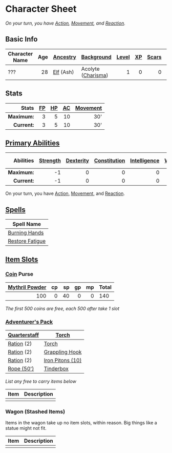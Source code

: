 # Character Sheet
*On your turn, you have [Action](../../../Game%20Procedures/Action.md), [Movement](../../../Game%20Procedures/Movement.md), and [Reaction](../../../Game%20Procedures/Reaction.md).*
## Basic Info

| Character Name | Age | [Ancestry](../../../Player%20Characters/Ancenstries/Ancestry.md) | [Background](../../../Player%20Characters/Backgrounds.md)                          | [Level](../../../Player%20Characters/Derived%20Statistics/Level.md) | [XP](../../../Player%20Characters/Derived%20Statistics/Experience%20Points.md) | [Scars](../../../Player%20Characters/Derived%20Statistics/Scars.md) | [Deity](../../../Magic/Spells/Deities/Deities.md)                     |
| -------------- | --: | ---------------------------------------------------------------- | ---------------------------------------------------------------------------------- | ------------------------------------------------------------------: | -----------------------------------------------------------------------------: | ------------------------------------------------------------------: | --------------------------------------------------------------------- |
| ???            |  28 | [Elf](../../../Player%20Characters/Ancenstries/Elf.md) (Ash)     | Acolyte ([Charisma](../../../Player%20Characters/Chosen%20Statistics/Charisma.md)) |                                                                   1 |                                                                              0 |                                                                   0 | [Erevanthe](../../../Magic/Spells/Deities/Deity%20Index/Erevanthe.md) |
## Stats

|        Stats | [FP](../../../Player%20Characters/Derived%20Statistics/Fatigue%20Points.md) | [HP](../../../Player%20Characters/Derived%20Statistics/Health%20Points.md) | [AC](../../../Player%20Characters/Derived%20Statistics/Armor%20Class.md) | [Movement](../../../Game%20Procedures/Movement.md) |
| -----------: | --------------------------------------------------------------------------: | -------------------------------------------------------------------------: | -----------------------------------------------------------------------: | -------------------------------------------------: |
| **Maximum:** |                                                                           3 |                                                                          5 |                                                                       10 |                                                30' |
| **Current:** |                                                                           3 |                                                                          5 |                                                                       10 |                                                30' |
## [Primary Abilities](../../../Player%20Characters/Chosen%20Statistics/Ability%20Scores.md)

|    Abilities | [Strength](../../../Player%20Characters/Chosen%20Statistics/Strength.md) | [Dexterity](../../../Player%20Characters/Chosen%20Statistics/Dexterity.md) | [Constitution](../../../Player%20Characters/Chosen%20Statistics/Constitution.md) | [Intelligence](../../../Player%20Characters/Chosen%20Statistics/Intelligence.md) | [Wisdom](../../../Player%20Characters/Chosen%20Statistics/Wisdom.md)<br> | ==[Charisma](../../../Player%20Characters/Chosen%20Statistics/Charisma.md)<br>== |
| -----------: | -----------------------------------------------------------------------: | -------------------------------------------------------------------------: | -------------------------------------------------------------------------------: | -------------------------------------------------------------------------------: | -----------------------------------------------------------------------: | -------------------------------------------------------------------------------: |
| **Maximum:** |                                                                       -1 |                                                                          0 |                                                                                0 |                                                                                0 |                                                                        2 |                                                                                2 |
| **Current:** |                                                                       -1 |                                                                          0 |                                                                                0 |                                                                                0 |                                                                        2 |                                                                                2 |
On your turn, you have [Action](../../../Game%20Procedures/Action.md), [Movement](../../../Game%20Procedures/Movement.md), and [Reaction](../../../Game%20Procedures/Reaction.md).
## [Spells](../../../Magic/Spells.md)

| Spell Name                                                                               |
| ---------------------------------------------------------------------------------------- |
| [Burning Hands](../../../Magic/Spells/Mythril%20Spells/Level%201/Burning%20Hands.md)     |
| [Restore Fatigue](../../../Magic/Spells/Mythril%20Spells/Level%201/Restore%20Fatigue.md) |
## [Item Slots](../../../Player%20Characters/Derived%20Statistics/Item%20Slots.md)
### [Coin](../../../Economy/Coins.md) Purse

| [Mythril Powder](../../../Magic/Mythril.md) |  cp |  sp |  gp |  mp | Total |
| -------------------------------------------:| ---:| ---:| ---:| ---:| ----- |
|                                         100 |   0 |  40 |   0 |   0 | 140   |
<!-- TBLFM: @>$6=sum($1..$-1) -->
*The first 500 coins are free, each 500 after take 1 slot*
### [Adventurer's Pack](../../../Items/Individual%20Item%20Cards/Gear/100%20Coins/Adventurer's%20Pack.md)

| [Quarterstaff](../../../Items/Individual%20Item%20Cards/Weapons/Melee%20Weapons/Small%20Simple%20Weapon.md) | [Torch](../../../Items/Individual%20Item%20Cards/Gear/1%20Coin/Torch.md)                       |
| ----------------------------------------------------------------------------------------------------------- | ---------------------------------------------------------------------------------------------- |
| [Ration](../../../Items/Individual%20Item%20Cards/Gear/1%20Coin/Ration.md) (2)                              | [Torch](../../../Items/Individual%20Item%20Cards/Gear/1%20Coin/Torch.md)                       |
| [Ration](../../../Items/Individual%20Item%20Cards/Gear/1%20Coin/Ration.md) (2)                              | [Grappling Hook](../../../Items/Individual%20Item%20Cards/Gear/25%20Coins/Grappling%20Hook.md) |
| [Ration](../../../Items/Individual%20Item%20Cards/Gear/1%20Coin/Ration.md) (2)                              | [Iron Pitons (10)](../../../Items/Individual%20Item%20Cards/Gear/10%20Coins/Iron%20Piton.md)   |
| [Rope (50')](../../../Items/Individual%20Item%20Cards/Gear/50%20Coins/Rope%20(50').md)                      | [Tinderbox](../../../Items/Individual%20Item%20Cards/Gear/10%20Coins/Tinderbox.md)             |
*List any free to carry items below*

| Item | Description |
| ---- | ----------- |
|      |             |
### Wagon (Stashed Items)
Items in the wagon take up no item slots, within reason. Big things like a statue might not fit.

| Item | Description |
| ---- | ----------- |
|      |             |
